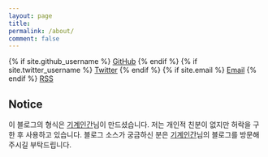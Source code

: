 ```yaml
---
layout: page
title:
permalink: /about/
comment: false
---
```


<div class="contact">
{% if site.github_username %}
        <a href="https://github.com/{{ site.github_username }}">GitHub</a>
{% endif %}
{% if site.twitter_username %}
        <a href="https://twitter.com/{{ site.twitter_username }}">Twitter</a>
{% endif %}
{% if site.email %}
        <a href="mailto:{{ site.email }}">Email</a>
{% endif %}
        <a href="{{ "/feed.xml" | prepend: site.baseurl }}">RSS</a>
</div>

## Notice

이 블로그의 형식은 [기계인간](https://github.com/johngrib/johngrib-jekyll-skeleton)님이 만드셨습니다. 저는 개인적 친분이 없지만 허락을 구한 후 사용하고 있습니다. 블로그 소스가 궁금하신 분은 [기계인간](https://github.com/johngrib/johngrib-jekyll-skeleton)님의 블로그를 방문해주시길 부탁드립니다.
